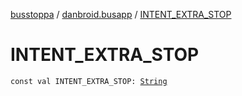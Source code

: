 [busstoppa](../index.md) / [danbroid.busapp](index.md) / [INTENT_EXTRA_STOP](./-i-n-t-e-n-t_-e-x-t-r-a_-s-t-o-p.md)

# INTENT_EXTRA_STOP

`const val INTENT_EXTRA_STOP: `[`String`](https://kotlinlang.org/api/latest/jvm/stdlib/kotlin/-string/index.html)